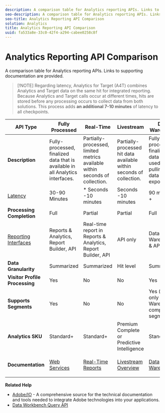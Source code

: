 ```yaml
---
description: A comparison table for Analytics reporting APIs. Links to supporting documentation are provided.
seo-description: A comparison table for Analytics reporting APIs. Links to supporting documentation are provided.
seo-title: Analytics Reporting API Comparison
solution: Analytics
title: Analytics Reporting API Comparison
uuid: fa533a8e-33c0-42f4-a294-cabee0258c8f
---
```


# Analytics Reporting API Comparison

A comparison table for Analytics reporting APIs. Links to supporting documentation are provided.

> [!NOTE] Regarding latency, Analytics for Target (A4T) combines Analytics and Target data on the same hit for integrated reporting. Because Analytics and Target calls occur at different times, hits are stored before any processing occurs to collect data from both solutions. This process adds **an additional 7-10 minutes** of latency to all checkpoints.

<table id="table_7AF4FD678D494063ADF459B3CBC3EF3F"> 
 <thead> 
  <tr> 
   <th colname="col1" class="entry"> API Type </th> 
   <th colname="col2" class="entry"> Fully Processed </th> 
   <th colname="col3" class="entry"> Real-Time </th> 
   <th colname="col4" class="entry"> Livestream </th> 
   <th colname="col5" class="entry"> Data Warehouse </th> 
  </tr> 
 </thead>
 <tbody> 
  <tr> 
   <td colname="col1"> <b>Description</b> </td> 
   <td colname="col2"> Fully-processed, finalized data that is available in all Analytics interfaces. </td> 
   <td colname="col3"> Partially-processed, limited metrics available within seconds of collection. </td> 
   <td colname="col4"> Partially-processed hit data available within seconds of collection. </td> 
   <td colname="col5"> Fully-processed, finalized data that is used for pulling large data exports. </td> 
  </tr> 
  <tr> 
   <td colname="col1"> <p><a href="https://marketing.adobe.com/resources/help/en_US/analytics/whitepapers/analytics-data-availability.pdf" format="https" scope="external"> Latency</a> </p> </td> 
   <td colname="col2"> 30-90 Minutes </td> 
   <td colname="col3"> * Seconds -10 minutes </td> 
   <td colname="col4"> Seconds -10 minutes </td> 
   <td colname="col5"> 90 minutes + </td> 
  </tr> 
  <tr> 
   <td colname="col1"> <b>Processing Completion</b> </td> 
   <td colname="col2"> Full </td> 
   <td colname="col3"> Partial </td> 
   <td colname="col4"> Partial </td> 
   <td colname="col5"> Full </td> 
  </tr> 
  <tr> 
   <td colname="col1"> <a href="https://marketing.adobe.com/resources/help/en_US/reference/" format="https" scope="external"> Reporting Interfaces</a> </td> 
   <td colname="col2"> Reports &amp; Analytics, Report Builder, API </td> 
   <td colname="col3"> Real-time report in Reports &amp; Analytics, Report Builder, API </td> 
   <td colname="col4"> API only </td> 
   <td colname="col5"> Data Warehouse &amp; API </td> 
  </tr> 
  <tr> 
   <td colname="col1"> <b>Data Granularity</b> </td> 
   <td colname="col2"> Summarized </td> 
   <td colname="col3"> Summarized </td> 
   <td colname="col4"> Hit level </td> 
   <td colname="col5"> Summarized </td> 
  </tr> 
  <tr> 
   <td colname="col1"> <b>Visitor Profile Processing</b> </td> 
   <td colname="col2"> Yes </td> 
   <td colname="col3"> No </td> 
   <td colname="col4"> No </td> 
   <td colname="col5"> Yes </td> 
  </tr> 
  <tr> 
   <td colname="col1"> <b>Supports Segments</b> </td> 
   <td colname="col2"> Yes </td> 
   <td colname="col3"> No </td> 
   <td colname="col4"> No </td> 
   <td colname="col5"> Yes (but only Data Warehouse compatible segments) </td> 
  </tr> 
  <tr> 
   <td colname="col1"> <b>Analytics SKU</b> </td> 
   <td colname="col2"> Standard+ </td> 
   <td colname="col3"> Standard+ </td> 
   <td colname="col4"> Premium Complete or Predictive Intelligence </td> 
   <td colname="col5"> Standard+ </td> 
  </tr> 
  <tr> 
   <td colname="col1"> <b>Documentation</b> </td> 
   <td colname="col2"> <p> <a href="https://marketing.adobe.com/developer/documentation/analytics-reporting-1-4/get-started%E2%80%8B" format="https" scope="external"> Web Services</a> </p> </td> 
   <td colname="col3"> <p> <a href="https://marketing.adobe.com/developer/documentation/analytics-reporting-1-4/real-time" format="https" scope="external"> Real-Time Reports</a> </p> </td> 
   <td colname="col4"> <p> <a href="https://marketing.adobe.com/developer/documentation/analytics-live-stream/overview-1%E2%80%8B" format="https" scope="external"> Livestream Overview</a> </p> </td> 
   <td colname="col5"> <p><a href="https://marketing.adobe.com/resources/help/en_US/reference/data_warehouse.html" format="https" scope="external"> Data Warehouse</a> </p> </td> 
  </tr> 
 </tbody> 
</table>

**Related Help**

* [Adobe/IO](https://www.adobe.io/) - A comprehensive source for the technical documentation and tools needed to integrate Adobe technologies into your applications.
* [Data Workbench Query API](https://marketing.adobe.com/developer/documentation/data-workbench-query-api/c-ins-qry-api)

